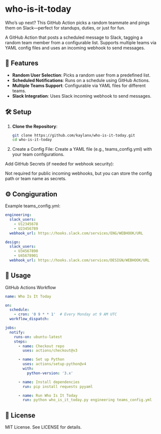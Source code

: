 # who-is-it-today
Who’s up next? This GitHub Action picks a random teammate and pings them on Slack—perfect for standups, duties, or just for fun.

A GitHub Action that posts a scheduled message to Slack, tagging a random team member from a configurable list. Supports multiple teams via YAML config files and uses an incoming webhook to send messages.

## 🚀 Features

- **Random User Selection**: Picks a random user from a predefined list.
- **Scheduled Notifications**: Runs on a schedule using GitHub Actions.
- **Multiple Teams Support**: Configurable via YAML files for different teams.
- **Slack Integration**: Uses Slack incoming webhook to send messages.

## 🛠️ Setup

1. **Clone the Repository**:
   ```bash
   git clone https://github.com/kaylanx/who-is-it-today.git
   cd who-is-it-today
   ```
2. Create a Config File: Create a YAML file (e.g., teams_config.yml) with your team configurations.

Add GitHub Secrets (if needed for webhook security):

Not required for public incoming webhooks, but you can store the config path or team name as secrets.

## ⚙️ Congiguration

Example teams_config.yml:

```yaml
engineering:
  slack_users:
    - U12345678
    - U23456789
  webhook_url: https://hooks.slack.com/services/ENG/WEBHOOK/URL

design:
  slack_users:
    - U34567890
    - U45678901
  webhook_url: https://hooks.slack.com/services/DESIGN/WEBHOOK/URL
```

## 📅 Usage

GitHub Actions Workflow

```yaml
name: Who Is It Today

on:
  schedule:
    - cron: '0 9 * * 1'  # Every Monday at 9 AM UTC
  workflow_dispatch:

jobs:
  notify:
    runs-on: ubuntu-latest
    steps:
      - name: Checkout repo
        uses: actions/checkout@v3

      - name: Set up Python
        uses: actions/setup-python@v4
        with:
          python-version: '3.x'

      - name: Install dependencies
        run: pip install requests pyyaml

      - name: Run Who Is It Today
        run: python who_is_it_today.py engineering teams_config.yml

```

## 📄 License

MIT License. See LICENSE for details.
